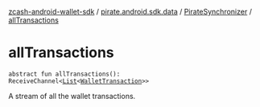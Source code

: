 [zcash-android-wallet-sdk](../../index.md) / [pirate.android.sdk.data](../index.md) / [PirateSynchronizer](index.md) / [allTransactions](./all-transactions.md)

# allTransactions

`abstract fun allTransactions(): ReceiveChannel<`[`List`](https://kotlinlang.org/api/latest/jvm/stdlib/kotlin.collections/-list/index.html)`<`[`WalletTransaction`](../../pirate.android.sdk.dao/-wallet-transaction/index.md)`>>`

A stream of all the wallet transactions.

